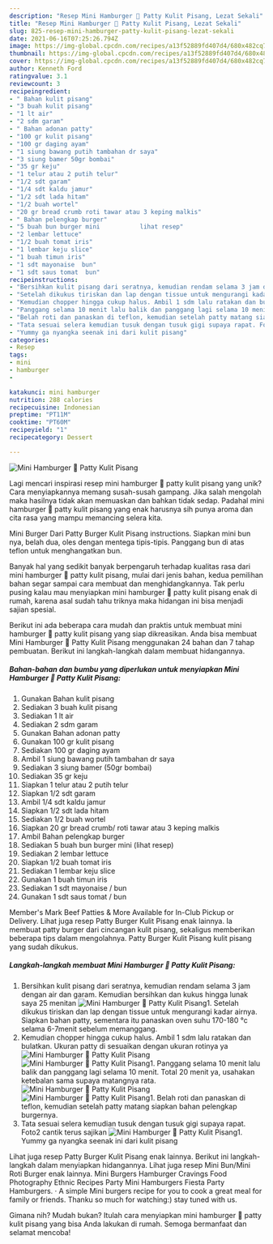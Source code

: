 ```yaml
---
description: "Resep Mini Hamburger 🍔 Patty Kulit Pisang, Lezat Sekali"
title: "Resep Mini Hamburger 🍔 Patty Kulit Pisang, Lezat Sekali"
slug: 825-resep-mini-hamburger-patty-kulit-pisang-lezat-sekali
date: 2021-06-16T07:25:26.794Z
image: https://img-global.cpcdn.com/recipes/a13f52889fd407d4/680x482cq70/mini-hamburger-patty-kulit-pisang-foto-resep-utama.jpg
thumbnail: https://img-global.cpcdn.com/recipes/a13f52889fd407d4/680x482cq70/mini-hamburger-patty-kulit-pisang-foto-resep-utama.jpg
cover: https://img-global.cpcdn.com/recipes/a13f52889fd407d4/680x482cq70/mini-hamburger-patty-kulit-pisang-foto-resep-utama.jpg
author: Kenneth Ford
ratingvalue: 3.1
reviewcount: 3
recipeingredient:
- " Bahan kulit pisang"
- "3 buah kulit pisang"
- "1 lt air"
- "2 sdm garam"
- " Bahan adonan patty"
- "100 gr kulit pisang"
- "100 gr daging ayam"
- "1 siung bawang putih tambahan dr saya"
- "3 siung bamer 50gr bombai"
- "35 gr keju"
- "1 telur atau 2 putih telur"
- "1/2 sdt garam"
- "1/4 sdt kaldu jamur"
- "1/2 sdt lada hitam"
- "1/2 buah wortel"
- "20 gr bread crumb roti tawar atau 3 keping malkis"
- " Bahan pelengkap burger"
- "5 buah bun burger mini           lihat resep"
- "2 lembar lettuce"
- "1/2 buah tomat iris"
- "1 lembar keju slice"
- "1 buah timun iris"
- "1 sdt mayonaise  bun"
- "1 sdt saus tomat  bun"
recipeinstructions:
- "Bersihkan kulit pisang dari seratnya, kemudian rendam selama 3 jam dengan air dan garam. Kemudian bersihkan dan kukus hingga lunak saya 25 menitan"
- "Setelah dikukus tiriskan dan lap dengan tissue untuk mengurangi kadar airnya. Siapkan bahan patty, sementara itu panaskan oven suhu 170-180 °c selama 6-7menit sebelum memanggang."
- "Kemudian chopper hingga cukup halus. Ambil 1 sdm lalu ratakan dan bulatkan. Ukuran patty di sesuaikan dengan ukuran rotinya ya"
- "Panggang selama 10 menit lalu balik dan panggang lagi selama 10 menit. Total 20 menit ya, usahakan ketebalan sama supaya matangnya rata."
- "Belah roti dan panaskan di teflon, kemudian setelah patty matang siapkan bahan pelengkap burgernya."
- "Tata sesuai selera kemudian tusuk dengan tusuk gigi supaya rapat. Foto2 cantik terus sajikan"
- "Yummy ga nyangka seenak ini dari kulit pisang"
categories:
- Resep
tags:
- mini
- hamburger
- 

katakunci: mini hamburger  
nutrition: 288 calories
recipecuisine: Indonesian
preptime: "PT11M"
cooktime: "PT60M"
recipeyield: "1"
recipecategory: Dessert

---
```



![Mini Hamburger 🍔 Patty Kulit Pisang](https://img-global.cpcdn.com/recipes/a13f52889fd407d4/680x482cq70/mini-hamburger-patty-kulit-pisang-foto-resep-utama.jpg)

Lagi mencari inspirasi resep mini hamburger 🍔 patty kulit pisang yang unik? Cara menyiapkannya memang susah-susah gampang. Jika salah mengolah maka hasilnya tidak akan memuaskan dan bahkan tidak sedap. Padahal mini hamburger 🍔 patty kulit pisang yang enak harusnya sih punya aroma dan cita rasa yang mampu memancing selera kita.

Mini Burger Dari Patty Burger Kulit Pisang instructions. Siapkan mini bun nya, belah dua, oles dengan mentega tipis-tipis. Panggang bun di atas teflon untuk menghangatkan bun.

Banyak hal yang sedikit banyak berpengaruh terhadap kualitas rasa dari mini hamburger 🍔 patty kulit pisang, mulai dari jenis bahan, kedua pemilihan bahan segar sampai cara membuat dan menghidangkannya. Tak perlu pusing kalau mau menyiapkan mini hamburger 🍔 patty kulit pisang enak di rumah, karena asal sudah tahu triknya maka hidangan ini bisa menjadi sajian spesial.


Berikut ini ada beberapa cara mudah dan praktis untuk membuat mini hamburger 🍔 patty kulit pisang yang siap dikreasikan. Anda bisa membuat Mini Hamburger 🍔 Patty Kulit Pisang menggunakan 24 bahan dan 7 tahap pembuatan. Berikut ini langkah-langkah dalam membuat hidangannya.

<!--inarticleads1-->

##### Bahan-bahan dan bumbu yang diperlukan untuk menyiapkan Mini Hamburger 🍔 Patty Kulit Pisang:

1. Gunakan  Bahan kulit pisang
1. Sediakan 3 buah kulit pisang
1. Sediakan 1 lt air
1. Sediakan 2 sdm garam
1. Gunakan  Bahan adonan patty
1. Gunakan 100 gr kulit pisang
1. Sediakan 100 gr daging ayam
1. Ambil 1 siung bawang putih tambahan dr saya
1. Sediakan 3 siung bamer (50gr bombai)
1. Sediakan 35 gr keju
1. Siapkan 1 telur atau 2 putih telur
1. Siapkan 1/2 sdt garam
1. Ambil 1/4 sdt kaldu jamur
1. Siapkan 1/2 sdt lada hitam
1. Sediakan 1/2 buah wortel
1. Siapkan 20 gr bread crumb/ roti tawar atau 3 keping malkis
1. Ambil  Bahan pelengkap burger
1. Sediakan 5 buah bun burger mini           (lihat resep)
1. Sediakan 2 lembar lettuce
1. Siapkan 1/2 buah tomat iris
1. Sediakan 1 lembar keju slice
1. Gunakan 1 buah timun iris
1. Sediakan 1 sdt mayonaise / bun
1. Gunakan 1 sdt saus tomat / bun


Member&#39;s Mark Beef Patties &amp; More Available for In-Club Pickup or Delivery. Lihat juga resep Patty Burger Kulit Pisang enak lainnya. Ia membuat patty burger dari cincangan kulit pisang, sekaligus memberikan beberapa tips dalam mengolahnya. Patty Burger Kulit Pisang kulit pisang yang sudah dikukus. 

<!--inarticleads2-->

##### Langkah-langkah membuat Mini Hamburger 🍔 Patty Kulit Pisang:

1. Bersihkan kulit pisang dari seratnya, kemudian rendam selama 3 jam dengan air dan garam. Kemudian bersihkan dan kukus hingga lunak saya 25 menitan
<img src="//assets-global.cpcdn.com/assets/icons/button_play-2c75c40dde080a61004c1f40b05d8f140eaff45d7e9e6481dc71c63d2e7c4909.png" alt="Mini Hamburger 🍔 Patty Kulit Pisang">1. Setelah dikukus tiriskan dan lap dengan tissue untuk mengurangi kadar airnya. Siapkan bahan patty, sementara itu panaskan oven suhu 170-180 °c selama 6-7menit sebelum memanggang.
1. Kemudian chopper hingga cukup halus. Ambil 1 sdm lalu ratakan dan bulatkan. Ukuran patty di sesuaikan dengan ukuran rotinya ya
<img src="//assets-global.cpcdn.com/assets/icons/button_play-2c75c40dde080a61004c1f40b05d8f140eaff45d7e9e6481dc71c63d2e7c4909.png" alt="Mini Hamburger 🍔 Patty Kulit Pisang"><img src="//assets-global.cpcdn.com/assets/icons/button_play-2c75c40dde080a61004c1f40b05d8f140eaff45d7e9e6481dc71c63d2e7c4909.png" alt="Mini Hamburger 🍔 Patty Kulit Pisang">1. Panggang selama 10 menit lalu balik dan panggang lagi selama 10 menit. Total 20 menit ya, usahakan ketebalan sama supaya matangnya rata.
<img src="//assets-global.cpcdn.com/assets/icons/button_play-2c75c40dde080a61004c1f40b05d8f140eaff45d7e9e6481dc71c63d2e7c4909.png" alt="Mini Hamburger 🍔 Patty Kulit Pisang"><img src="//assets-global.cpcdn.com/assets/icons/button_play-2c75c40dde080a61004c1f40b05d8f140eaff45d7e9e6481dc71c63d2e7c4909.png" alt="Mini Hamburger 🍔 Patty Kulit Pisang">1. Belah roti dan panaskan di teflon, kemudian setelah patty matang siapkan bahan pelengkap burgernya.
1. Tata sesuai selera kemudian tusuk dengan tusuk gigi supaya rapat. Foto2 cantik terus sajikan
<img src="//assets-global.cpcdn.com/assets/icons/button_play-2c75c40dde080a61004c1f40b05d8f140eaff45d7e9e6481dc71c63d2e7c4909.png" alt="Mini Hamburger 🍔 Patty Kulit Pisang">1. Yummy ga nyangka seenak ini dari kulit pisang


Lihat juga resep Patty Burger Kulit Pisang enak lainnya. Berikut ini langkah-langkah dalam menyiapkan hidangannya. Lihat juga resep Mini Bun/Mini Roti Burger enak lainnya. Mini Burgers Hamburger Cravings Food Photography Ethnic Recipes Party Mini Hamburgers Fiesta Party Hamburgers. · A simple Mini burgers recipe for you to cook a great meal for family or friends. Thanku so much for watching:) stay tuned with us. 

Gimana nih? Mudah bukan? Itulah cara menyiapkan mini hamburger 🍔 patty kulit pisang yang bisa Anda lakukan di rumah. Semoga bermanfaat dan selamat mencoba!
